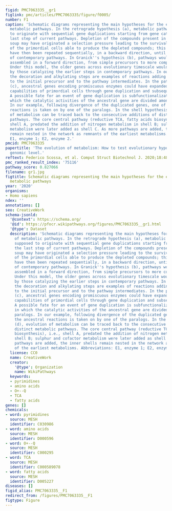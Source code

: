 ```yaml
---
figid: PMC7063335__gr1
figlink: pmc/articles/PMC7063335/figure/f0005/
number: F1
caption: 'Schematic diagrams representing the main hypotheses for the evolution of
  metabolic pathways. In the retrograde hypothesis (a), metabolic pathways are supposed
  to originate with sequential gene duplications starting from gene catalyzing the
  last step of current pathways. Depletion of the compounds present in the primordial
  soup may have originated a selection pressure leading to the survival and reproduction
  of the primordial cells able to produce the depleted compounds; this process could
  have then been repeated sequentially, in a backward direction, until the establishment
  of contemporary pathways. In Granick''s hypothesis (b), pathways would have been
  assembled in a forward direction, from simple precursors to more complex products.
  Under this model, the older genes across evolutionary timescale would be represented
  by those catalyzing the earlier steps in contemporary pathways. In our diagram,
  the decoration and alkylating steps are examples of reactions adding complexity
  to the initial precursor and to the pathway intermediates. In the patchwork hypothesis
  (c), ancestral genes encoding promiscuous enzymes could have expanded the metabolic
  capabilities of primordial cells through gene duplication and subsequent divergence.
  A possible fate for an event of gene duplication is subfunctionalization (c), in
  which the catalytic activities of the ancestral gene are divided among the paralogs.
  In our example, following divergence of the duplicated genes, one of the ancestral
  reactions is taken on by one of the paralogs. In the shell hypothesis (d), evolution
  of metabolism can be traced back to the consecutive additions of distinct metabolic
  pathways. The core central pathway (reductive TCA, fatty acids biosynthesis), i.e.,
  shell A, predated the addition of nitrogen metabolism in shell B; sulphur and cofactor
  metabolism were later added as shell C. As more pathways are added, the inner shells
  remain nested in the network as remnants of the earliest metabolisms. Abbreviations:
  E1, enzyme 1; E2, enzyme 2.'
pmcid: PMC7063335
papertitle: 'The evolution of metabolism: How to test evolutionary hypotheses at the
  genomic level.'
reftext: Federico Scossa, et al. Comput Struct Biotechnol J. 2020;18:482-500.
pmc_ranked_result_index: '75116'
pathway_score: 0.827066
filename: gr1.jpg
figtitle: Schematic diagrams representing the main hypotheses for the evolution of
  metabolic pathways
year: '2020'
organisms:
- Homo sapiens
ndex: ''
annotations: []
seo: CreativeWork
schema-jsonld:
  '@context': https://schema.org/
  '@id': https://pfocr.wikipathways.org/figures/PMC7063335__gr1.html
  '@type': Dataset
  description: 'Schematic diagrams representing the main hypotheses for the evolution
    of metabolic pathways. In the retrograde hypothesis (a), metabolic pathways are
    supposed to originate with sequential gene duplications starting from gene catalyzing
    the last step of current pathways. Depletion of the compounds present in the primordial
    soup may have originated a selection pressure leading to the survival and reproduction
    of the primordial cells able to produce the depleted compounds; this process could
    have then been repeated sequentially, in a backward direction, until the establishment
    of contemporary pathways. In Granick''s hypothesis (b), pathways would have been
    assembled in a forward direction, from simple precursors to more complex products.
    Under this model, the older genes across evolutionary timescale would be represented
    by those catalyzing the earlier steps in contemporary pathways. In our diagram,
    the decoration and alkylating steps are examples of reactions adding complexity
    to the initial precursor and to the pathway intermediates. In the patchwork hypothesis
    (c), ancestral genes encoding promiscuous enzymes could have expanded the metabolic
    capabilities of primordial cells through gene duplication and subsequent divergence.
    A possible fate for an event of gene duplication is subfunctionalization (c),
    in which the catalytic activities of the ancestral gene are divided among the
    paralogs. In our example, following divergence of the duplicated genes, one of
    the ancestral reactions is taken on by one of the paralogs. In the shell hypothesis
    (d), evolution of metabolism can be traced back to the consecutive additions of
    distinct metabolic pathways. The core central pathway (reductive TCA, fatty acids
    biosynthesis), i.e., shell A, predated the addition of nitrogen metabolism in
    shell B; sulphur and cofactor metabolism were later added as shell C. As more
    pathways are added, the inner shells remain nested in the network as remnants
    of the earliest metabolisms. Abbreviations: E1, enzyme 1; E2, enzyme 2.'
  license: CC0
  name: CreativeWork
  creator:
    '@type': Organization
    name: WikiPathways
  keywords:
  - pyrimidines
  - amino acids
  - O+--Q
  - TCA
  - fatty acids
genes: []
chemicals:
- word: pyrimidines
  source: MESH
  identifier: C030986
- word: amino acids
  source: MESH
  identifier: D000596
- word: O+--Q
  source: MESH
  identifier: C000295
- word: TCA
  source: MESH
  identifier: C000589078
- word: fatty acids
  source: MESH
  identifier: D005227
diseases: []
figid_alias: PMC7063335__F1
redirect_from: /figures/PMC7063335__F1
figtype: Figure
---
```

